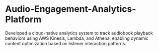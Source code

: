 # Audio-Engagement-Analytics-Platform
Developed a cloud-native analytics system to track audiobook playback behaviors using AWS Kinesis, Lambda, and Athena, enabling dynamic content optimization based on listener interaction patterns.
